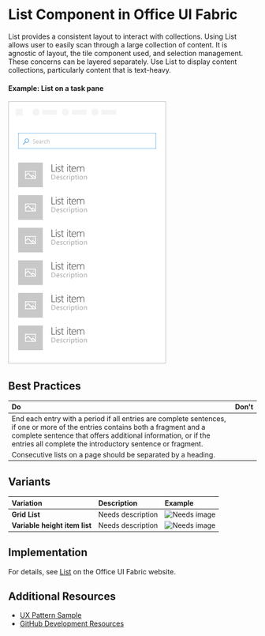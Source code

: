 # List Component in Office UI Fabric

List provides a consistent layout to interact with collections. Using List allows user to easily scan through a large collection of content. It is agnostic of layout, the tile component used, and selection management. These concerns can be layered separately. Use List to display content collections, particularly content that is text-heavy.
  
#### Example: List on a task pane

![An image showing the checkbox](../images/overview_list.png)

## Best Practices

|**Do**|**Don't**|
|:------------|:--------------|
|End each entry with a period if all entries are complete sentences, if one or more of the entries contains both a fragment and a complete sentence that offers additional information, or if the entries all complete the introductory sentence or fragment.| |
|Consecutive lists on a page should be separated by a heading.| |

## Variants

|**Variation**|**Description**|**Example**|
|:------------|:--------------|:----------|
|**Grid List**|Needs description|![Needs image](../images/primary.pn)|
|**Variable height item list**|Needs description|![Needs image](../images/default.pn)|

## Implementation

For details, see [List](https://dev.office.com/fabric#/components/list) on the Office UI Fabric website.

## Additional Resources
* [UX Pattern Sample](https://office.visualstudio.com/DefaultCollection/OC/_git/GettingStarted-FabricReact)
* [GitHub Development Resources](https://github.com/OfficeDev/Office-Add-in-UX-Design-Patterns-Code)